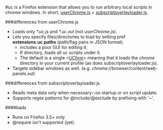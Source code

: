 #uc
is a Firefox extension that allows you to run arbitrary local scripts in chrome windows.
In short, [userChrome.js](http://userchromejs.mozdev.org/) + [subscriptoverlayloader.js](http://stashbox.org/26086/subscriptoverlayloader.js).

###differences from userChrome.js
* Loads only *\*.uc.js* and *\*.uc.xul* (not *userChrome.js*).
* Lets you specify files/directories to load by setting pref **extensions.uc.paths**
  (path/flag pairs in JSON format).
  * includes a poor GUI for editing it.
  * If directory, loads all uc scripts under it.
  * The default is a single
    _<[UChrm](https://developer.mozilla.org/index.php?title=en/File_I%2F%2FO)>_
    meaning that it loads the *chrome* directory in your current profile
    (as does subscriptoverlayloader.js).
* Targets sidebar windows as well. (e.g. chrome://browser/content/web-panels.xul)

###differences from subscriptoverlayloader.js
* Reads meta data only when necessary--on startup or on script update.
* Supports regex patterns for @include/@exclude by prefixing with '~'.

####bads
* Runs on Firefox 3.5+ only.
* @require isn't supported (yet).
